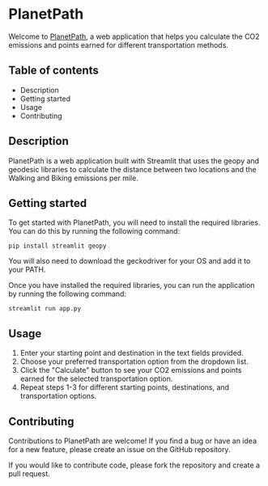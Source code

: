# PlanetPath

Welcome to [PlanetPath](https://a-projectspython-projectsplanetpathstreamlit-planetpath-v2swas.streamlit.app/), a web application that helps you calculate the CO2 emissions and points earned for different transportation methods.

## Table of contents

- Description
- Getting started
- Usage
- Contributing

## Description

PlanetPath is a web application built with Streamlit that uses the geopy and geodesic libraries to calculate the distance between two locations and the Walking and Biking emissions per mile.

## Getting started

To get started with PlanetPath, you will need to install the required libraries. You can do this by running the following command:

`pip install streamlit geopy`

You will also need to download the geckodriver for your OS and add it to your PATH.

Once you have installed the required libraries, you can run the application by running the following command:

`streamlit run app.py`

## Usage

1. Enter your starting point and destination in the text fields provided.
2. Choose your preferred transportation option from the dropdown list.
3. Click the "Calculate" button to see your CO2 emissions and points earned for the selected transportation option.
4. Repeat steps 1-3 for different starting points, destinations, and transportation options.

## Contributing

Contributions to PlanetPath are welcome! If you find a bug or have an idea for a new feature, please create an issue on the GitHub repository.

If you would like to contribute code, please fork the repository and create a pull request.
